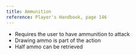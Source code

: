 ```yaml
---
title: Ammunition
reference: Player's Handbook, page 146
---
```


- Requires the user to have ammunition to attack
- Drawing ammo is part of the action
- Half ammo can be retrieved
